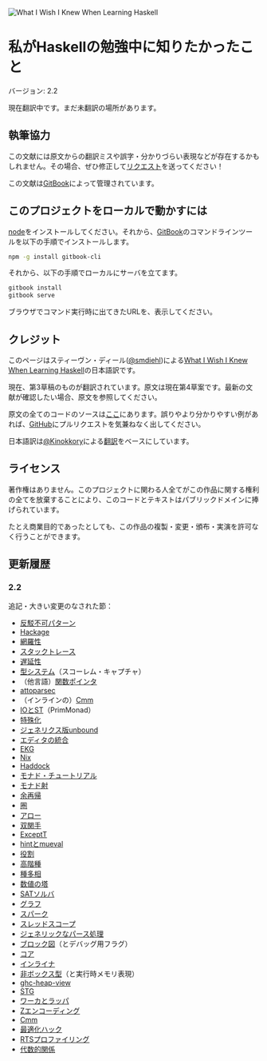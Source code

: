 <!-- markdownlint-disable MD041 -->

![What I Wish I Knew When Learning Haskell](https://raw.githubusercontent.com/sdiehl/wiwinwlh/master/img/title.png)

# 私がHaskellの勉強中に知りたかったこと

バージョン: 2.2

現在翻訳中です。まだ未翻訳の場所があります。

## 執筆協力

この文献には原文からの翻訳ミスや誤字・分かりづらい表現などが存在するかもしれません。その場合、ぜひ修正して[リクエスト](https://github.com/mizunashi-mana/wiwinwlh-jp/pulls)を送ってください！

この文献は[GitBook](https://www.gitbook.com/)によって管理されています。

## このプロジェクトをローカルで動かすには

[node](https://nodejs.org/en/)をインストールしてください。それから、[GitBook](https://www.gitbook.com/)のコマンドラインツールを以下の手順でインストールします。

```bash
npm -g install gitbook-cli
```

それから、以下の手順でローカルにサーバを立てます。

```bash
gitbook install
gitbook serve
```

ブラウザでコマンド実行時に出てきたURLを、表示してください。

## クレジット

このページはスティーヴン・ディール([@smdiehl](https://twitter.com/smdiehl))による[What I Wish I Knew When Learning Haskell](http://dev.stephendiehl.com/hask/)の日本語訳です。

現在、第3草稿のものが翻訳されています。原文は現在第4草案です。最新の文献が確認したい場合、原文を参照してください。

原文の全てのコードのソースは[ここ](https://github.com/sdiehl/wiwinwlh/tree/master/src)にあります。誤りやより分かりやすい例があれば、[GitHub](https://github.com/sdiehl/wiwinwlh)にプルリクエストを気兼ねなく出してください。

日本語訳は[@Kinokkory](https://github.com/Kinokkory)による[翻訳](https://github.com/Kinokkory/wiwinwlh-jp)をベースにしています。

## ライセンス

著作権はありません。このプロジェクトに関わる人全てがこの作品に関する権利の全てを放棄することにより、このコードとテキストはパブリックドメインに捧げられています。

たとえ商業目的であったとしても、この作品の複製・変更・頒布・実演を許可なく行うことができます。

## 更新履歴

### 2.2

追記・大きい変更のなされた節：

* [反駁不可パターン](docs/laziness.md#反駁不可パターン)
* [Hackage](docs/basics.md#hackage)
* [網羅性](docs/basics.md#網羅性)
* [スタックトレース](docs/basics.md#スタックトレース)
* [遅延性](docs/laziness.md)
* [型システム](docs/quantification.md#型システム)（スコーレム・キャプチャ）
* （他言語）[関数ポインタ](docs/ffi.md#関数ポインタ)
* [attoparsec](docs/parsing.md#attoparsec)
* （インラインの）[Cmm](docs/ghc.md#cmm)
* [IOとST](docs/ghc.md#ioとst)（PrimMonad）
* [特殊化](docs/ghc.md#特殊化)
* [ジェネリクス版unbound](docs/languages.md#ジェネリクス版unbound)
* [エディタの統合](docs/basics.md#エディタの統合)
* [EKG](docs/profiling.md#ekg)
* [Nix](docs/basics.md#nix)
* [Haddock](docs/basics.md#haddock)
* [モナド・チュートリアル](docs/monads.md#モナド・チュートリアル)
* [モナド射](docs/monad-transformers.md#モナド射)
* [余再帰](docs/prelude.md#余再帰)
* [圏](docs/applicatives.md#圏)
* [アロー](docs/applicatives.md#アロー)
* [双関手](docs/applicatives.md#双関手)
* [ExceptT](docs/error-handling.md#exceptt)
* [hintとmueval](docs/interpreters.md#hintとmueval)
* [役割](docs/type-families.md#役割)
* [高階種](docs/promotion.md#高階種)
* [種多相](docs/promotion.md#種多相)
* [数値の塔](docs/mathematics.md#数値の塔)
* [SATソルバ](docs/mathematics.md#satソルバ)
* [グラフ](docs/unordered-containers.md#グラフ)
* [スパーク](docs/concurrency.md#スパーク)
* [スレッドスコープ](docs/concurrency.md#スレッドスコープ)
* [ジェネリックなパース処理](docs/parsing.md#ジェネリックなパース処理)
* [ブロック図](docs/ghc.md#ブロック図)（とデバッグ用フラグ）
* [コア](docs/ghc.md#コア)
* [インライナ](docs/ghc.md#インライナ)
* [非ボックス型](docs/ghc.md#非ボックス型)（と実行時メモリ表現）
* [ghc-heap-view](docs/ghc.md#ghc-heap-view)
* [STG](docs/ghc.md#stg)
* [ワーカとラッパ](docs/ghc.md#ワーカとラッパ)
* [Zエンコーディング](docs/ghc.md#zエンコーディング)
* [Cmm](docs/ghc.md#cmm)
* [最適化ハック](docs/ghc.md#最適化ハック)
* [RTSプロファイリング](ocs/profiling.md#rtsプロファイリング)
* [代数的関係](docs/categories.md#代数的関係)
